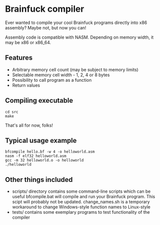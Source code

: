 Brainfuck compiler
=================
Ever wanted to compile your cool Brainfuck programs directly into x86 assembly?
Maybe not, but now you can!

Assembly code is compatible with NASM. Depending on memory width, it may be x86 or x86_64.

Features
--------
* Arbitrary memory cell count (may be subject to memory limits)
* Selectable memory cell width - 1, 2, 4 or 8 bytes
* Possibility to call program as a function
* Return values

Compiling executable
--------------------
	cd src
	make
That's all for now, folks!

Typical usage example
---------------------
	bfcompile hello.bf -w 4 -o helloworld.asm
	nasm -f elf32 helloworld.asm
	gcc -m 32 helloworld.o -o helloworld
	./helloworld

Other things included
---------------------
* scripts/ directory contains some command-line scripts which can be useful
  bfcompile.bat will compile and run your Brainfuck program. This scipt will probably not be updated.
  change_names.sh is a temporary workaround to change Windows-style function names to Linux-style
* tests/ contains some exemplary programs to test functionality of the compiler

